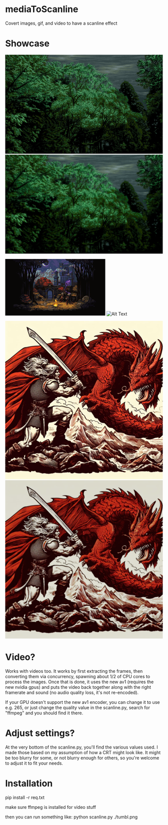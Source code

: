 # mediaToScanline
Covert images, gif, and video to have a scanline effect

# Showcase
![Alt Text](tumbl.png)
![Alt Text](output/tumbl-crt.png)

![Alt Text](campfire.gif)
![Alt Text](output/campfire-crt.gif)

![Alt Text](fighting-dragon.jpg)
![Alt Text](output/fighting-dragon-crt.jpg)


# Video?
Works with videos too. It works by first extracting the frames, then converting them via concurrency, spawning about 1/2 of CPU cores to process the images.
Once that is done, it uses the new av1 (requires the new nvidia gpus) and puts the video back together along with the right framerate and sound (no audio quality loss, it's not re-encoded).

If your GPU doesn't support the new av1 encoder, you can change it to use e.g. 265, or just change the quality value in the scanline.py, search for "ffmpeg" and you should find it there.

# Adjust settings?
At the very bottom of the scanline.py, you'll find the various values used. I made those based on my assumption of how a CRT might look like. It might be too blurry for some, or not blurry enough for others, so you're welcome to adjust it to fit your needs.

# Installation
pip install -r req.txt

make sure ffmpeg is installed for video stuff

then you can run something like:
python scanline.py ./tumbl.png
